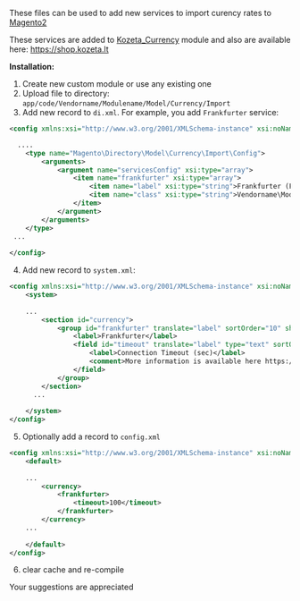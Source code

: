 These files can be used to add new services to import curency rates to [Magento2](https://github.com/magento/magento2)

These services are added to [Kozeta_Currency](https://shop.kozeta.lt/m2-any-currency.html) module and also are available here: https://shop.kozeta.lt

<b>Installation:</b>
1) Create new custom module or use any existing one
2) Upload file to directory: `app/code/Vendorname/Modulename/Model/Currency/Import`
3) Add new record to `di.xml`. For example, you add `Frankfurter` service:
```xml
<config xmlns:xsi="http://www.w3.org/2001/XMLSchema-instance" xsi:noNamespaceSchemaLocation="urn:magento:framework:ObjectManager/etc/config.xsd">

  ....
    <type name="Magento\Directory\Model\Currency\Import\Config">
        <arguments>
            <argument name="servicesConfig" xsi:type="array">
                <item name="frankfurter" xsi:type="array">
                    <item name="label" xsi:type="string">Frankfurter (Fiat)</item>
                    <item name="class" xsi:type="string">Vendorname\Modulename\Model\Currency\Import\Frankfurter</item>
                </item>
            </argument>
        </arguments>
    </type>
 ...
 
</config>
```    
4) Add new record to `system.xml`:
```xml
<config xmlns:xsi="http://www.w3.org/2001/XMLSchema-instance" xsi:noNamespaceSchemaLocation="urn:magento:module:Magento_Config:etc/system_file.xsd">
    <system>
    
    ...
        <section id="currency">
            <group id="frankfurter" translate="label" sortOrder="10" showInDefault="1" showInWebsite="0" showInStore="0">
                <label>Frankfurter</label>
                <field id="timeout" translate="label" type="text" sortOrder="10" showInDefault="1" showInWebsite="0" showInStore="0">
                    <label>Connection Timeout (sec)</label>
                    <comment>More information is available here https://frankfurter.app/</comment>
                </field>
            </group>
        </section>
      ...
      
    </system>
</config>
```
5) Optionally add a record to `config.xml`
```xml
<config xmlns:xsi="http://www.w3.org/2001/XMLSchema-instance" xsi:noNamespaceSchemaLocation="urn:magento:module:Magento_Store:etc/config.xsd">
    <default>
    
    ...
        <currency>
            <frankfurter>
                <timeout>100</timeout>
            </frankfurter>
        </currency>
    ...
        
    </default>
</config>
```
6) clear cache and re-compile


Your suggestions are appreciated
